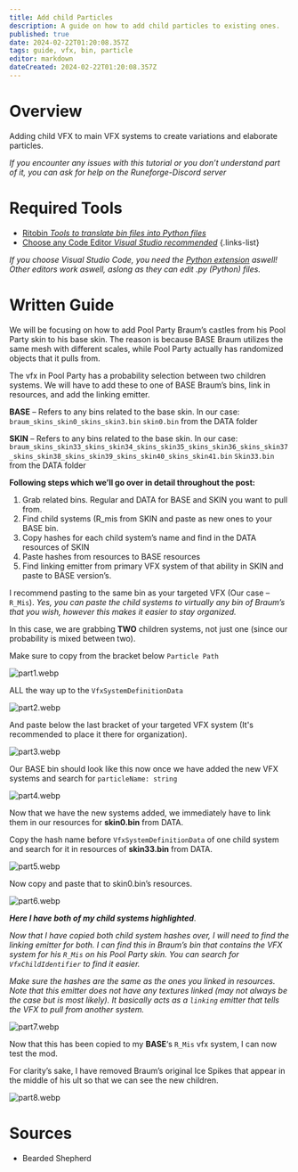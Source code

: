 ```yaml
---
title: Add child Particles
description: A guide on how to add child particles to existing ones.
published: true
date: 2024-02-22T01:20:08.357Z
tags: guide, vfx, bin, particle
editor: markdown
dateCreated: 2024-02-22T01:20:08.357Z
---
```


# Overview
Adding child VFX to main VFX systems to create variations and elaborate particles.


*If you encounter any issues with this tutorial or you don’t understand part of it, you can ask for help on the Runeforge-Discord server*
# Required Tools
- [Ritobin *Tools to translate bin files into Python files*](/core-guides/tools/rito-bin)
- [Choose any Code Editor *Visual Studio recommended*](/core-guides/tools#coding-bin-editing)
{.links-list}

*If you choose Visual Studio Code, you need the [Python extension](https://marketplace.visualstudio.com/items?itemName=ms-python.python) aswell!
Other editors work aswell, aslong as they can edit .py (Python) files.*

# Written Guide

We will be focusing on how to add Pool Party Braum’s castles from his Pool Party skin to his base skin. The reason is because BASE Braum utilizes the same mesh with different scales, while Pool Party actually has randomized objects that it pulls from.

The vfx in Pool Party has a probability selection between two children systems.
We will have to add these to one of BASE Braum’s bins, link in resources, and add the linking emitter.

**BASE** – Refers to any bins related to the base skin. In our case:
`braum_skins_skin0_skins_skin3.bin`
`skin0.bin` from the DATA folder

**SKIN** – Refers to any bins related to the base skin. In our case: `braum_skins_skin33_skins_skin34_skins_skin35_skins_skin36_skins_skin37_skins_skin38_skins_skin39_skins_skin40_skins_skin41.bin`
`Skin33.bin` from the DATA folder

**Following steps which we’ll go over in detail throughout the post:**
1. Grab related bins. Regular and DATA for BASE and SKIN you want to pull from.
2. Find child systems (R_mis from SKIN and paste as new ones to your BASE bin.
3. Copy hashes for each child system’s name and find in the DATA resources of SKIN
4. Paste hashes from resources to BASE resources
5. Find linking emitter from primary VFX system of that ability in SKIN and paste to BASE version’s.


I recommend pasting to the same bin as your targeted VFX (Our case – `R_Mis`).
*Yes, you can paste the child systems to virtually any bin of Braum’s that you wish, however this makes it easier to stay organized.*

In this case, we are grabbing **TWO** children systems, not just one (since our probability is mixed between two).

Make sure to copy from the bracket below `Particle Path`

![part1.webp](/user-pictures/vector/general-guides/child-particles/part1.webp)

ALL the way up to the `VfxSystemDefinitionData`

![part2.webp](/user-pictures/vector/general-guides/child-particles/part2.webp)

And paste below the last bracket of your targeted VFX system (It's recommended to place it there for organization).

![part3.webp](/user-pictures/vector/general-guides/child-particles/part3.webp)

Our BASE bin should look like this now once we have added the new VFX systems and search for `particleName: string`

![part4.webp](/user-pictures/vector/general-guides/child-particles/part4.webp)

Now that we have the new systems added, we immediately have to link them in our resources for **skin0.bin** from DATA.

Copy the hash name before `VfxSystemDefinitionData` of one child system and search for it in resources of **skin33.bin** from DATA.

![part5.webp](/user-pictures/vector/general-guides/child-particles/part5.webp)

Now copy and paste that to skin0.bin’s resources.

![part6.webp](/user-pictures/vector/general-guides/child-particles/part6.webp)

***Here I have both of my child systems highlighted***.

*Now that I have copied both child system hashes over, I will need to find the linking emitter for both. I can find this in Braum’s bin that contains the VFX system for his `R_Mis` on his Pool Party skin.*
*You can search for `VfxChildIdentifier` to find it easier.*


*Make sure the hashes are the same as the ones you linked in resources.*
*Note that this emitter does not have any textures linked (may not always be the case but is most likely). It basically acts as a `linking` emitter that tells the VFX to pull from another system.*

![part7.webp](/user-pictures/vector/general-guides/child-particles/part7.webp)

Now that this has been copied to my **BASE**‘s `R_Mis` vfx system, I can now test the mod.


For clarity’s sake, I have removed Braum’s original Ice Spikes that appear in the middle of his ult so that we can see the new children.

![part8.webp](/user-pictures/vector/general-guides/child-particles/part8.webp)

# Sources

- Bearded Shepherd